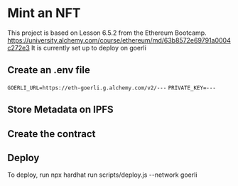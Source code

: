 # Mint an NFT 

This project is based on Lesson 6.5.2 from the Ethereum Bootcamp.
https://university.alchemy.com/course/ethereum/md/63b8572e69791a0004c272e3
It is currently set up to deploy on goerli

## Create an .env file
```GOERLI_URL=https://eth-goerli.g.alchemy.com/v2/---```
```PRIVATE_KEY=---```

## Store Metadata on IPFS

## Create the contract

## Deploy
To deploy, run npx hardhat run scripts/deploy.js --network goerli